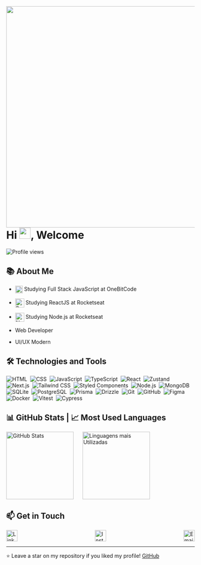 <img align="right" height="590em" src="https://raw.githubusercontent.com/gist/Cardosofiles/28069204261546871709030521f32c1c/raw/4d285bd847ba2a4c35443b927987ee9ad54f070d/svg-profile.svg" />
<h1 align="left" margin-top="2em">Hi <img src="https://raw.githubusercontent.com/kaueMarques/kaueMarques/master/hi.gif" height="30px">, Welcome</h1>
<p align="left"> <img src="https://komarev.com/ghpvc/?username=Cardosofiles&color=yellow" alt="Profile views" /> </p>


## 📚 About Me

- <img src="https://cdn.jsdelivr.net/gh/devicons/devicon/icons/javascript/javascript-original.svg" alt="JavaScript" width="20" height="20" align="center" /> Studying Full Stack JavaScript at OneBitCode
- <img src="https://cdn.jsdelivr.net/gh/devicons/devicon/icons/react/react-original.svg" alt="ReactJS" width="24" height="24" align="center"/> Studying ReactJS at Rocketseat
- <img src="https://cdn.jsdelivr.net/gh/devicons/devicon/icons/nodejs/nodejs-original.svg" alt="Node.js" width="24" height="24" align="center"/> Studying Node.js at Rocketseat  


- Web Developer
- UI/UX Modern



## 🛠 Technologies and Tools
![HTML](https://img.shields.io/badge/-HTML-05122A?style=flat&logo=html5)&nbsp;
![CSS](https://img.shields.io/badge/-CSS-05122A?style=flat&logo=css3&logoColor=1572B6)&nbsp;
![JavaScript](https://img.shields.io/badge/-JavaScript-05122A?style=flat&logo=javascript)&nbsp;
![TypeScript](https://img.shields.io/badge/-TypeScript-05122A?style=flat&logo=typescript)&nbsp;
![React](https://img.shields.io/badge/-React-05122A?style=flat&logo=react)&nbsp;
![Zustand](https://img.shields.io/badge/-Zustand-05122A?style=flat&logo=zustand&logoColor=FFFFFF)&nbsp;
![Next.js](https://img.shields.io/badge/-Next.js-05122A?style=flat&logo=next.js)&nbsp;
![Tailwind CSS](https://img.shields.io/badge/-Tailwind%20CSS-05122A?style=flat&logo=tailwind-css)&nbsp;
![Styled Components](https://img.shields.io/badge/-Styled%20Components-05122A?style=flat&logo=styled-components)&nbsp;
![Node.js](https://img.shields.io/badge/-Node.js-05122A?style=flat&logo=node.js)&nbsp;
![MongoDB](https://img.shields.io/badge/-MongoDB-05122A?style=flat&logo=mongodb)&nbsp;
![SQLite](https://img.shields.io/badge/-SQLite-05122A?style=flat&logo=sqlite)&nbsp;
![PostgreSQL](https://img.shields.io/badge/-PostgreSQL-05122A?style=flat&logo=postgresql)&nbsp;
![Prisma](https://img.shields.io/badge/-Prisma-05122A?style=flat&logo=prisma)&nbsp;
![Drizzle](https://img.shields.io/badge/-Drizzle-05122A?style=flat&logo=drizzle-orm)&nbsp;
![Git](https://img.shields.io/badge/-Git-05122A?style=flat&logo=git)&nbsp;
![GitHub](https://img.shields.io/badge/-GitHub-05122A?style=flat&logo=github)&nbsp;
![Figma](https://img.shields.io/badge/-Figma-05122A?style=flat&logo=figma)&nbsp;
![Docker](https://img.shields.io/badge/-Docker-05122A?style=flat&logo=docker)&nbsp;
![Vitest](https://img.shields.io/badge/-Vitest-05122A?style=flat&logo=vitest)&nbsp;
![Cypress](https://img.shields.io/badge/-Cypress-05122A?style=flat&logo=cypress)&nbsp;

<!--
![Shadcn UI](https://img.shields.io/badge/-Shadcn%20UI-05122A?style=flat&logo=shadcn-ui)&nbsp;
![Radix UI](https://img.shields.io/badge/-Radix%20UI-05122A?style=flat&logo=radix-ui)&nbsp;
![Visual Studio Code](https://img.shields.io/badge/-Visual%20Studio%20Code-05122A?style=flat&logo=visual-studio-code&logoColor=007ACC)&nbsp;
![ChatGPT](https://img.shields.io/badge/-ChatGPT-05122A?style=flat&logo=openai)&nbsp;
![Acenternity UI](https://img.shields.io/badge/-Acenternity%20UI-05122A?style=flat&logo=ui-design)&nbsp;
![IntelliJ IDEA](https://img.shields.io/badge/-IntelliJ%20IDEA-05122A?style=flat&logo=intellij-idea&logoColor=FF6C37)&nbsp;
-->


<!--

## 🧰 Pacote Office
![Word](https://img.shields.io/badge/-Microsoft%20Word-05122A?style=flat&logo=microsoft-word)&nbsp;
![Excel](https://img.shields.io/badge/-Microsoft%20Excel-05122A?style=flat&logo=microsoft-excel)&nbsp;
![PowerPoint](https://img.shields.io/badge/-Microsoft%20PowerPoint-05122A?style=flat&logo=microsoft-powerpoint)&nbsp;


## 🌟 Soft Skills

- Adaptabilidade                - Flexibilidade  
- Cascata (método ágil)          - Gestão de Tempo  
- Comunicação Eficaz             - Paciência  
- Eficiência                    - Persuasão  
- Empatia                       - Raciocínio Lógico  
- Rapidez                       - Resiliência  
- Scrum (método ágil)            - Trabalho em equipe  

-->


## 📊 GitHub Stats | 📈 Most Used Languages

<div style="display: flex; flex-direction: row; align-items: center; gap: 1.5rem">
  <img height="180em" src="https://github-readme-stats.vercel.app/api?username=cardosofiles&show_icons=true&theme=radical&card_width=348" alt="GitHub Stats">
  <img height="180em" src="https://github-readme-stats.vercel.app/api/top-langs/?username=cardosofiles&layout=compact&theme=radical&card_width=382" alt="Linguagens mais Utilizadas">
</div>



## 📫 Get in Touch

<div style="display: flex; flex-direction: row; align-items: center; gap: 20px; justify-content: space-between;">

  <a href="https://www.linkedin.com/in/joão-batista-2b0442268" target="_blank">
      <img src="https://cdn.jsdelivr.net/gh/devicons/devicon/icons/linkedin/linkedin-original.svg" alt="LinkedIn" width="30" height="30"/>
  </a>
  
  <a href="https://www.instagram.com/joaobaatissta/" target="_blank">
      <img src="https://upload.wikimedia.org/wikipedia/commons/thumb/e/e7/Instagram_logo_2016.svg/2048px-Instagram_logo_2016.svg.png" alt="Instagram" width="30" height="30"/>
  </a>
  
  <a href="mailto:cardosofiles@outlook.com" target="_blank">
      <img src="https://cdn.worldvectorlogo.com/logos/outlook-icon.svg" alt="Email" width="30" height="30"/>
  </a>

</div>

---
⭐️ Leave a star on my repository if you liked my profile! [GitHub](https://github.com/Cardosofiles?tab=repositories)




